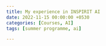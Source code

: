 ```yaml
---
title: My experience in INSPIRIT AI
date: 2022-11-15 00:00:00 +0530
categories: [Courses, AI]
tags: [summer programme, ai]

---
```


##